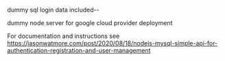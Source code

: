 dummy sql login data included--

dummy node server for google cloud provider deployment

For documentation and instructions see https://jasonwatmore.com/post/2020/08/18/nodejs-mysql-simple-api-for-authentication-registration-and-user-management
